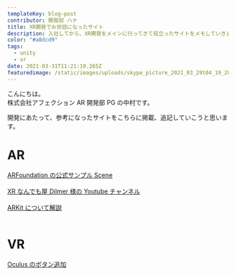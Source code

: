 ```yaml
---
templateKey: blog-post
contributor: 開発部 ハナ
title: XR開発でお世話になったサイト
description: 入社してから、XR開発をメインに行ってきて役立ったサイトをメモしていきます。
color: "#a8dcd9"
tags:
  - unity
  - xr
date: 2021-03-31T11:21:19.265Z
featuredimage: /static/images/uploads/skype_picture_2021_03_29t04_19_28_475z.jpeg
---
```


こんにちは。<br>
株式会社アフェクション AR 開発部 PG の中村です。

開発にあたって、参考になったサイトをこちらに掲載、追記していこうと思います。

# AR

[ARFoundation の公式サンプル Scene](https://github.com/Unity-Technologies/arfoundation-samples)<br><br>
[XR なんでも屋 Dilmer 様の Youtube チャンネル](https://www.youtube.com/channel/UCHM37DnT_QGJT5Zyl4EmqcA)<br><br>
[ARKit について解説](https://qiita.com/1901drama/items/cc9f598e3808fe7e32cb)<br><br>

# VR

[Oculus のボタン追加](https://www.jyuko49.com/entry/2019/07/14/155816)
